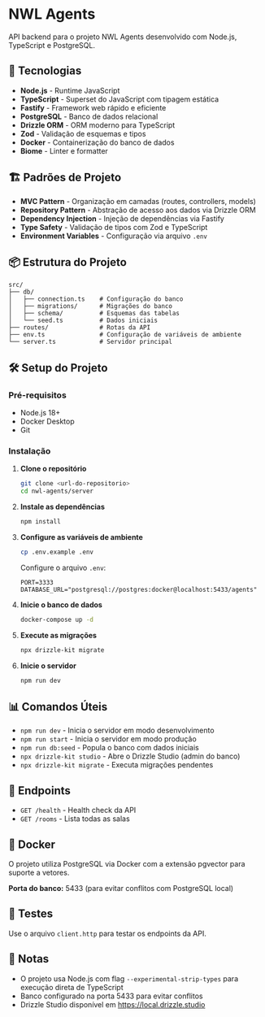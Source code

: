 # NWL Agents

API backend para o projeto NWL Agents desenvolvido com Node.js, TypeScript e PostgreSQL.

## 🚀 Tecnologias

- **Node.js** - Runtime JavaScript
- **TypeScript** - Superset do JavaScript com tipagem estática
- **Fastify** - Framework web rápido e eficiente
- **PostgreSQL** - Banco de dados relacional
- **Drizzle ORM** - ORM moderno para TypeScript
- **Zod** - Validação de esquemas e tipos
- **Docker** - Containerização do banco de dados
- **Biome** - Linter e formatter

## 🏗️ Padrões de Projeto

- **MVC Pattern** - Organização em camadas (routes, controllers, models)
- **Repository Pattern** - Abstração de acesso aos dados via Drizzle ORM
- **Dependency Injection** - Injeção de dependências via Fastify
- **Type Safety** - Validação de tipos com Zod e TypeScript
- **Environment Variables** - Configuração via arquivo `.env`

## 📦 Estrutura do Projeto

```
src/
├── db/
│   ├── connection.ts    # Configuração do banco
│   ├── migrations/      # Migrações do banco
│   ├── schema/          # Esquemas das tabelas
│   └── seed.ts          # Dados iniciais
├── routes/              # Rotas da API
├── env.ts               # Configuração de variáveis de ambiente
└── server.ts            # Servidor principal
```

## 🛠️ Setup do Projeto

### Pré-requisitos

- Node.js 18+
- Docker Desktop
- Git

### Instalação

1. **Clone o repositório**

   ```bash
   git clone <url-do-repositorio>
   cd nwl-agents/server
   ```

2. **Instale as dependências**

   ```bash
   npm install
   ```

3. **Configure as variáveis de ambiente**

   ```bash
   cp .env.example .env
   ```

   Configure o arquivo `.env`:

   ```env
   PORT=3333
   DATABASE_URL="postgresql://postgres:docker@localhost:5433/agents"
   ```

4. **Inicie o banco de dados**

   ```bash
   docker-compose up -d
   ```

5. **Execute as migrações**

   ```bash
   npx drizzle-kit migrate
   ```

6. **Inicie o servidor**
   ```bash
   npm run dev
   ```

## 📊 Comandos Úteis

- `npm run dev` - Inicia o servidor em modo desenvolvimento
- `npm run start` - Inicia o servidor em modo produção
- `npm run db:seed` - Popula o banco com dados iniciais
- `npx drizzle-kit studio` - Abre o Drizzle Studio (admin do banco)
- `npx drizzle-kit migrate` - Executa migrações pendentes

## 🔗 Endpoints

- `GET /health` - Health check da API
- `GET /rooms` - Lista todas as salas

## 🐳 Docker

O projeto utiliza PostgreSQL via Docker com a extensão pgvector para suporte a vetores.

**Porta do banco:** 5433 (para evitar conflitos com PostgreSQL local)

## 🧪 Testes

Use o arquivo `client.http` para testar os endpoints da API.

## 📝 Notas

- O projeto usa Node.js com flag `--experimental-strip-types` para execução direta de TypeScript
- Banco configurado na porta 5433 para evitar conflitos
- Drizzle Studio disponível em https://local.drizzle.studio
